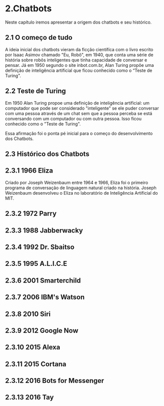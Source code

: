 # 2.Chatbots

Neste capítulo iremos apresentar a origem dos chatbots e seu histórico.


## 2.1 O começo de tudo

A ideia inicial dos chatbots vieram da ficção cientifíca com o livro escrito por Isaac Asimov chamado "Eu, Robô", em 1940, que conta uma série de história sobre robôs inteligentes que tinha capacidade de conversar e pensar. Já em 1950 segundo o site inbot.com.br, Alan Turing propôe uma definição de inteligência artificial que ficou conhecido como o “Teste de Turing".

## 2.2 Teste de Turing

Em 1950 Alan Turing propoe uma definição de inteligência artificial: um computador que pode ser considerado "inteligente" se ele puder conversar com uma pessoa através de um chat sem que a pessoa perceba se está conversando com um computador ou com outra pessoa. Isso ficou conhecido como o "Teste de Turing".

Essa afirmação foi o ponta pé inicial para o começo do desenvolvimento dos Chatbots.

## 2.3 Histórico dos Chatbots

## 2.3.1 1966 Eliza
Criado por Joseph Weizenbaum entre 1964 e 1966, Eliza foi o primeiro programa de conversação de linguagem natural criado na história. Joseph Weizenbaum desenvolveu o Eliza no laboratório de Inteligência Artificial do MIT.

## 2.3.2 1972 Parry
## 2.3.3 1988 Jabberwacky
## 2.3.4 1992 Dr. Sbaitso
## 2.3.5 1995 A.L.I.C.E
## 2.3.6 2001 Smarterchild
## 2.3.7 2006 IBM's Watson
## 2.3.8 2010 Siri
## 2.3.9 2012 Google Now
## 2.3.10 2015 Alexa
## 2.3.11 2015 Cortana
## 2.3.12 2016 Bots for Messenger
## 2.3.13 2016 Tay

